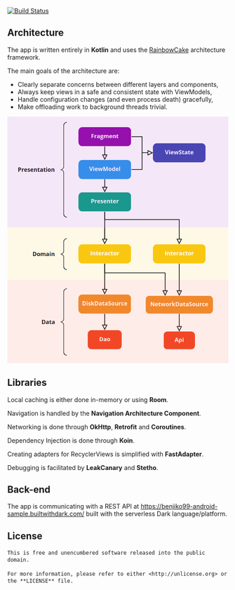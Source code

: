 [![Build Status](https://app.bitrise.io/app/90d86914184610cd/status.svg?token=oQPBvmy8X1D2qFxYUjHi5w&branch=master)](https://app.bitrise.io/app/90d86914184610cd)

Architecture
-----------------
The app is written entirely in **Kotlin** and uses the [RainbowCake](https://rainbowcake.dev/) architecture framework.

The main goals of the architecture are:

- Clearly separate concerns between different layers and components,
- Always keep views in a safe and consistent state with ViewModels,
- Handle configuration changes (and even process death) gracefully,
- Make offloading work to background threads trivial.

<img src="/assets/architecture.png" alt="Architecture diagram" width="508" height="562" />

Libraries
---------
Local caching is either done in-memory or using **Room**.

Navigation is handled by the **Navigation Architecture Component**.

Networking is done through **OkHttp**, **Retrofit** and **Coroutines**.

Dependency Injection is done through **Koin**.

Creating adapters for RecyclerViews is simplified with **FastAdapter**.

Debugging is facilitated by **LeakCanary** and **Stetho**.

Back-end
--------
The app is communicating with a REST API at https://benjiko99-android-sample.builtwithdark.com/ built with the serverless Dark language/platform.

License
-------

    This is free and unencumbered software released into the public domain.

    For more information, please refer to either <http://unlicense.org> or the **LICENSE** file.
